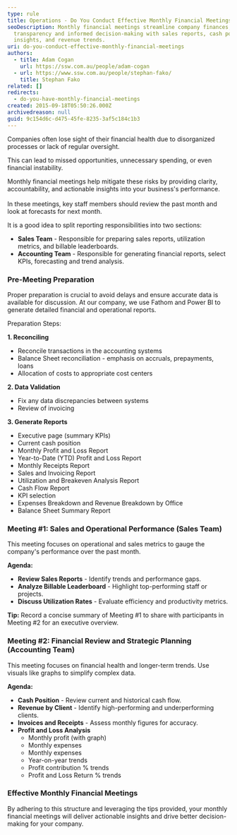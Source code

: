 ```yaml
---
type: rule
title: Operations - Do You Conduct Effective Monthly Financial Meetings?
seoDescription: Monthly financial meetings streamline company finances, ensuring
  transparency and informed decision-making with sales reports, cash position
  insights, and revenue trends.
uri: do-you-conduct-effective-monthly-financial-meetings
authors:
  - title: Adam Cogan
    url: https://ssw.com.au/people/adam-cogan
  - url: https://www.ssw.com.au/people/stephan-fako/
    title: Stephan Fako
related: []
redirects:
  - do-you-have-monthly-financial-meetings
created: 2015-09-18T05:50:26.000Z
archivedreason: null
guid: 9c154d6c-d475-45fe-8235-3af5c184c1b3
---
```

Companies often lose sight of their financial health due to disorganized processes or lack of regular oversight.

This can lead to missed opportunities, unnecessary spending, or even financial instability.

<!--endintro-->

Monthly financial meetings help mitigate these risks by providing clarity, accountability, and actionable insights into your business's performance.\
\
In these meetings, key staff members should review the past month and look at forecasts for next month.

It is a good idea to split reporting responsibilities into two sections:

* **Sales Team** - Responsible for preparing sales reports, utilization metrics, and billable leaderboards.
* **Accounting Team** - Responsible for generating financial reports, select KPIs, forecasting and trend analysis.

### Pre-Meeting Preparation

Proper preparation is crucial to avoid delays and ensure accurate data is available for discussion. At our company, we use Fathom and Power BI to generate detailed financial and operational reports. 

Preparation Steps:

**1. Reconciling**

* Reconcile transactions in the accounting systems
* Balance Sheet reconciliation - emphasis on accruals, prepayments, loans
* Allocation of costs to appropriate cost centers

**2. Data Validation**

* Fix any data discrepancies between systems
* Review of invoicing

**3. Generate Reports**

* Executive page (summary KPIs)
* Current cash position
* Monthly Profit and Loss Report
* Year-to-Date (YTD) Profit and Loss Report
* Monthly Receipts Report
* Sales and Invoicing Report
* Utilization and Breakeven Analysis Report
* Cash Flow Report
* KPI selection
* Expenses Breakdown and Revenue Breakdown by Office
* Balance Sheet Summary Report

### Meeting #1: Sales and Operational Performance (Sales Team)

This meeting focuses on operational and sales metrics to gauge the company's performance over the past month. 

**Agenda:**

* **Review Sales Reports** - Identify trends and performance gaps.
* **Analyze Billable Leaderboard** - Highlight top-performing staff or projects.
* **Discuss Utilization Rates** - Evaluate efficiency and productivity metrics.

**Tip:** Record a concise summary of Meeting #1 to share with participants in Meeting #2 for an executive overview.

### Meeting #2: Financial Review and Strategic Planning (Accounting Team)

This meeting focuses on financial health and longer-term trends. Use visuals like graphs to simplify complex data.

**Agenda:**

* **Cash Position** - Review current and historical cash flow.
* **Revenue by Client** - Identify high-performing and underperforming clients.
* **Invoices and Receipts** - Assess monthly figures for accuracy.
* **Profit and Loss Analysis**
  * Monthly profit (with graph)  
  * Monthly expenses
  * Monthly expenses
  * Year-on-year trends
  * Profit contribution % trends
  * Profit and Loss Return % trends

### Effective Monthly Financial Meetings

By adhering to this structure and leveraging the tips provided, your monthly financial meetings will deliver actionable insights and drive better decision-making for your company.

